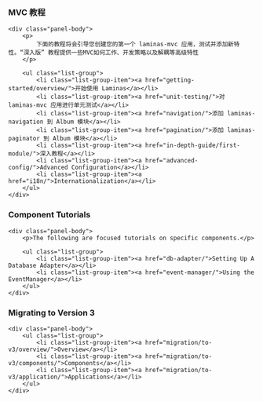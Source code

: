 <div class="panel panel-primary">
    <div class="panel-heading">
        <h3 class="panel-title">MVC 教程</h3>
    </div>

    <div class="panel-body">
        <p>
            下面的教程将会引导您创建您的第一个 laminas-mvc 应用，测试并添加新特性。“深入版” 教程提供一些MVC如何工作、开发策略以及解耦等高级特性
        </p>

        <ul class="list-group">
            <li class="list-group-item"><a href="getting-started/overview/">开始使用 Laminas</a></li>
            <li class="list-group-item"><a href="unit-testing/">对 laminas-mvc 应用进行单元测试</a></li>
            <li class="list-group-item"><a href="navigation/">添加 laminas-navigation 到 Album 模块</a></li>
            <li class="list-group-item"><a href="pagination/">添加 laminas-paginator 到 Album 模块</a></li>
            <li class="list-group-item"><a href="in-depth-guide/first-module/">深入教程</a></li>
            <li class="list-group-item"><a href="advanced-config/">Advanced Configuration</a></li>
            <li class="list-group-item"><a href="i18n/">Internationalization</a></li>
        </ul>
    </div>
</div>

<div class="panel panel-info">
    <div class="panel-heading">
        <h3 class="panel-title">Component Tutorials</h3>
    </div>

    <div class="panel-body">
        <p>The following are focused tutorials on specific components.</p>

        <ul class="list-group">
            <li class="list-group-item"><a href="db-adapter/">Setting Up A Database Adapter</a></li>
            <li class="list-group-item"><a href="event-manager/">Using the EventManager</a></li>
        </ul>
    </div>
</div>

<div class="panel panel-info">
    <div class="panel-heading">
        <h3 class="panel-title">Migrating to Version 3</h3>
    </div>

    <div class="panel-body">
        <ul class="list-group">
            <li class="list-group-item"><a href="migration/to-v3/overview/">Overview</a></li>
            <li class="list-group-item"><a href="migration/to-v3/components/">Components</a></li>
            <li class="list-group-item"><a href="migration/to-v3/application/">Applications</a></li>
        </ul>
    </div>
</div>
